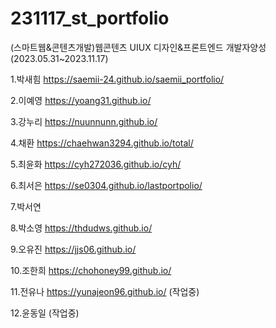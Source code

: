 # 231117_st_portfolio
(스마트웹&콘텐츠개발)웹콘텐츠 UIUX 디자인&프론트엔드 개발자양성(2023.05.31~2023.11.17)

1.박새힘 https://saemii-24.github.io/saemii_portfolio/

2.이예영 https://yoang31.github.io/

3.강누리 https://nuunnunn.github.io/

4.채환 https://chaehwan3294.github.io/total/

5.최윤화 https://cyh272036.github.io/cyh/

6.최서은 https://se0304.github.io/lastportpolio/

7.박서연 

8.박소영 https://thdudws.github.io/

9.오유진 https://jjs06.github.io/

10.조한희 https://chohoney99.github.io/

11.전유나 https://yunajeon96.github.io/ (작업중)

12.윤동일 (작업중)
